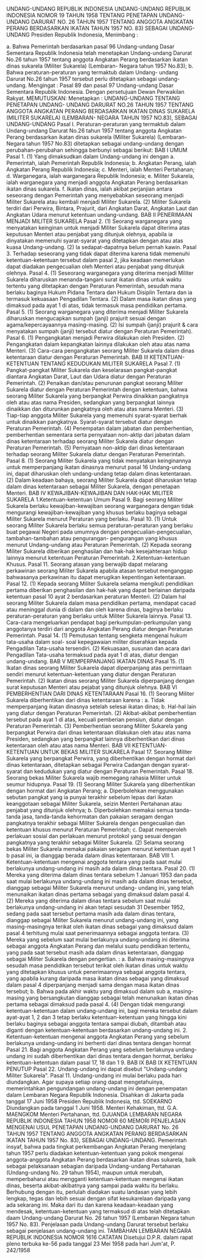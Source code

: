  UNDANG-UNDANG REPUBLIK INDONESIA UNDANG-UNDANG REPUBLIK INDONESIA NOMOR 19 TAHUN 1958 TENTANG PENETAPAN UNDANG-UNDANG DARURAT NO. 26 TAHUN 1957 TENTANG ANGGOTA ANGKATAN PERANG BERDASARKAN IKATAN TAHUN 1957 NO. 83) SEBAGAI UNDANG-UNDANG Presiden Republik Indonesia,
Menimbang :

a. Bahwa Pemerintah berdasarkan pasal 96 Undang-undang Dasar Sementara Republik Indonesia telah menetapkan Undang-undang Darurat No.26 tahun 1957 tentang anggota Angkatan Perang berdasarkan ikatan dinas sukarela (Militer Sukarela) (Lembaran- Negara tahun 1957 No.83);
b. Bahwa peraturan-peraturan yang termaktub dalam Undang- undang Darurat No.26 tahun 1957 tersebut perlu ditetapkan sebagai undang-undang.
Mengingat :
 Pasal 89 dan pasal 97 Undang-undang Dasar Sementara Republik Indonesia. Dengan persetujuan Dewan Perwakilan Rakyat.
MEMUTUSKAN:
 Menetapkan : UNDANG-UNDANG TENTANG PENETAPAN UNDANG- UNDANG DARURAT NO.26 TAHUN 1957 TENTANG ANGGOTA ANGKATAN PERANG BERDASARKAN IKATAN DINAS SUKARELA (MILITER SUKARELA) (LEMBARAN- NEGARA TAHUN 1957 NO.83), SEBAGAI UNDANG-UNDANG Pasal I. Peraturan-peraturan yang termaktub dalam Undang-undang Darurat No.26 tahun 1957 tentang anggota Angkatan Perang berdasarkan ikatan dinas sukarela (Militer Sukarela) (Lembaran-Negara tahun 1957 No.83) ditetapkan sebagai undang-undang dengan perubahan-perubahan sehingga berbunyi sebagai berikut:
BAB I UMUM Pasal 1.
(1) Yang dimaksudkan dalam Undang-undang ini dengan a. Pemerintah, ialah Pemerintah Republik Indonesia;
b. Angkatan Perang, ialah Angkatan Perang Republik Indonesia;
c. Menteri, ialah Menteri Pertahanan;
d. Warganegara, ialah warganegara Republik Indonesia;
e. Militer Sukarela, ialah warganegara yang menjadi anggota Angkatan Perang berdasarkan ikatan dinas sukarela.
f. Ikatan dinas, ialah akibat perjanjian antara seseorang dengan Pemerintah yang menyebabkan seseorang menjadi Militer Sukarela atau kembali menjadi Militer Sukarela.
(2) Militer Sukarela terdiri dari Perwira, Bintara, Prajurit, dari Angkatan Darat, Angkatan Laut dan Angkatan Udara menurut ketentuan undang-undang.
BAB II PENERIMAAN MENJADI MILITER SUKARELA Pasal 2.
(1) Seorang warganegara yang menyatakan keinginan untuk menjadi Militer Sukarela dapat diterima atas keputusan Menteri atau penjabat yang ditunjuk olehnya, apabila ia dinyatakan memenuhi syarat-syarat yang ditetapkan dengan atau atas kuasa Undang-undang.
(2) Ia sedapat-dapatnya belum pernah kawin. Pasal 3. Terhadap seseorang yang tidak dapat diterima karena tidak memenuhi ketentuan-ketentuan tersebut dalam pasal 2, jika keadaan memerlukan dapat diadakan pengecualian oleh Menteri atau penjabat yang ditunjuk olehnya. Pasal 4.
(1) Seseorang warganegara yang diterima menjadi Militer Sukarela diharuskan menanda-tangani surat ikatan dinas untuk waktu tertentu yang ditetapkan dengan Peraturan Pemerintah, sesudah mana berlaku baginya Hukum Pidana Tentara dan Hukum Disiplin Tentara dan ia termasuk kekuasaan Pengadilan Tentara.
(2) Dalam masa ikatan dinas yang dimaksud pada ayat 1 di atas, tidak termasuk masa pendidikan pertama. Pasal 5.
(1) Seorang warganegara yang diterima menjadi Militer SukareIa diharuskan mengucapkan sumpah (janji) prajurit sesuai dengan agama/kepercayaannya masing-masing.
(2) Isi sumpah (janji) prajurit & cara menyatakan sumpah (janji) tersebut diatur dengan Peraturan Pemerintah). Pasal 6.
(1) Pengangkatan menjadi Perwira dilakukan oleh Presiden.
(2) Pengangkatan dalam kepangkatan lainnya dilakukan oleh atau atas nama Menteri.
(3) Cara-cara pengangkatan seorang Militer Sukarela dalam dinas ketentaraan diatur dengan Peraturan Pemerintah.
BAB III KETENTUAN-KETENTUAN TENTANG KEDUDUKAN MILITER SUKARELA Pasal 7.
(1) Pangkat-pangkat Militer Sukarela dan keselarasan pangkat-pangkat diantara Angkatan Darat, Laut dan Udara diatur dengan Peraturan Pemerintah.
(2) Penaikan dan/atau penurunan pangkat seorang Militer Sukarela diatur dengan Peraturan Pemerintah dengan ketentuan, bahwa seorang Militer Sukarela yang berpangkat Perwira dinaikkan pangkatnya oleh atau atas nama Presiden, sedangkan yang berpangkat lainnya dinaikkan dan diturunkan pangkatnya oleh atau atas nama Menteri.
(3) Tiap-tiap anggota Militer Sukarela yang memenuhi syarat-syarat berhak untuk dinaikkan pangkatnya. Syarat-syarat tersebut diatur dengan Peraturan Pemerintah.
(4) Penempatan dalam jabatan dan pemberhentian, pemberhentian sementara serta pernyataan non-aktip dari jabatan dalam dinas ketentaraan terhadap seorang Militer Sukarela diatur dengan Peraturan Pemerintah.
(5) Pernyataan non-aktip dari dinas ketentaraan terhadap seorang Militer Sukarela diatur dengan Peraturan Pemerintah. Pasal 8.
(1) Seorang Militer Sukarela yang tidak menyatakan keinginannya untuk memperpanjang ikatan dinasnya menurut pasal 16 Undang-undang ini, dapat diharuskan oleh undang-undang tetap dalam dinas ketentaraan.
(2) Dalam keadaan bahaya, seorang Militer Sukarela dapat diharuskan tetap dalam dinas ketentaraan sebagai Militer Sukarela, dengan penetapan Menteri.
BAB IV KEWAJIBAN-KEWAJIBAN DAN HAK-HAK MILITER SUKARELA 1.Ketentuan-ketentuan Umum Pasal 9. Bagi seorang Militer Sukarela berlaku kewajiban-kewajiban seorang warganegara dengan tidak mengurangi kewajiban-kewajiban yang khusus berlaku baginya sebagai Militer Sukarela menurut Peraturan yang berlaku. Pasal 10.
(1) Untuk seorang Militer Sukarela berlaku semua peraturan-peraturan yang berlaku buat pegawai Negeri pada umumnya dengan pengecualian-pengecualian, tambahan-tambahan atau pengurangan- pengurangan yang khusus menurut Undang-undang atau Peraturan Pemerintah.
(2) Kepada seorang Militer Sukarela diberikan penghasilan dan hak-hak kesejahteraan hidup lainnya menurut ketentuan Peraturan Pemerintah.
2.Ketentuan-ketentuan Khusus. Pasal 11. Seorang atasan yang berwajib dapat melarang perkawinan seorang Militer Sukarela apabila atasan tersebut menganggap bahwasanya perkawinan itu dapat merugikan kepentingan ketentaraan. Pasal 12.
(1) Kepada seorang Militer Sukarela selama mengikuti pendidikan pertama diberikan penghasilan dan hak-hak yang dapat berlainan daripada ketentuan pasal 10 ayat 2 berdasarkan peraturan Menteri.
(2) Dalam hal seorang Militer Sukarela dalam masa pendidikan pertama, mendapat cacad atau meninggal dunia di dalam dan oleh karena dinas, baginya berlaku peraturan-peraturan yang berlaku untuk Militer Sukarela lainnya. Pasal 13. Cara-cara mengeluarkan pendapat bagi perkumpulan-perkumpulan yang anggotanya terdiri dari anggota Angkatan Perang diatur dengan Peraturan Pemerintah. Pasal 14.
(1) Pemutusan tentang sengketa mengenai hukum tata-usaha dalam soal- soal kepegawaian militer diserahkan kepada Pengadilan Tata-usaha tersendiri.
(2) Kekuasaan, susunan dan acara dari Pengadilan Tata-usaha termaksud pada ayat 1 di atas, diatur dengan undang-undang.
BAB V MEMPERPANJANG IKATAN DINAS Pasal 15.
(1) Ikatan dinas seorang Militer Sukarela dapat diperpanjang atas permintaan sendiri menurut ketentuan-ketentuan yang diatur dengan Peraturan Pemerintah.
(2) Ikatan dinas seorang Militer Sukarela diperpanjang dengan surat keputusan Menteri atau pejabat yang ditunjuk olehnya.
BAB VI PEMBERHENTIAN DARI DINAS KETENTARAAN Pasal 16.
(1) Seorang Militer Sukarela diberhentikan dari dinas ketentaraan karena : a. Tidak memperpanjang ikatan dinasnya setelah selesai ikatan dinas;
b. Hal-hal lain yang diatur dengan Peraturan Pemerintah.
(2) Akibat-akibat pemberhentian tersebut pada ayat 1 di atas, kecuali pemberian pensiun, diatur dengan Peraturan Pemerintah.
(3) Pemberhentian seorang Militer Sukarela yang berpangkat Perwira dari dinas ketentaraan dilakukan oleh atau atas nama Presiden, sedangkan yang berpangkat lainnya diberhentikan dari dinas ketentaraan oleh atau atas nama Menteri.
BAB VII KETENTUAN-KETENTUAN UNTUK BEKAS MILITER SUKARELA Pasal 17. Seorang Militer Sukarela yang berpangkat Perwira, yang diberhentikan dengan hormat dari dinas ketentaraan, ditetapkan sebagai Perwira Cadangan dengan syarat-syarat dan kedudukan yang diatur dengan Peraturan Pemerintah. Pasal 18. Seorang bekas Militer Sukarela wajib memegang rahasia Militer untuk seumur hidupnya. Pasal 19.
(1) Seorang Militer Sukarela yang diberhentikan dengan hormat dari Angkatan Perang;
a. Diperbolehkan menggunakan sebutan pangkat yang ia punyai terakhir sebelum lepas dari ikatan keanggotaan sebagai Militer Sukarela, seizin Menteri Pertahanan atau penjabat yang ditunjuk olehnya;
b. Diperbolehkan memakai semua tanda-tanda jasa, tanda-tanda kehormatan dan pakaian seragam dengan pangkatnya terakhir sebagai Militer Sukarela dengan pengecualian dan ketentuan khusus menurut Peraturan Pemerintah;
c. Dapat memperoleh perlakuan sosial dan perlakuan menurut protokol yang sesuai dengan pangkatnya yang terakhir sebagai Militer Sukarela.
(2) Selama seorang bekas Militer Sukarela memakai pakaian seragam menurut ketentuan ayat 1 b pasal ini, ia dianggap berada dalam dinas ketentaraan.
BAB VIII 1. Ketentuan-ketentuan mengenai anggota tentara yang pada saat mulai berlakunya undang-undang ini masih ada dalam dinas tentara. Pasal 20.
(1) Mereka yang diterima dalam dinas tentara sebelum 1 Januari 1953 dan pada saat mulai berlakunya undang-undang ini masih ada dalam dinas tersebut, dianggap sebagai Militer Sukarela menurut undang- undang ini, yang telah menunaikan ikatan dinas pertama sebagai yang dimaksud dalam pasal 4.
(2) Mereka yang diterima dalam dinas tentara sebelum saat mulai berlakunya undang-undang ini akan tetapi sesudah 31 Desember 1952, sedang pada saat tersebut pertama masih ada dalam dinas tentara, dianggap sebagai Militer Sukarela menurut undang-undang ini, yang masing-masingnya terikat oleh ikatan dinas sebagai yang dimaksud dalam pasal 4 terhitung mulai saat penerimaannya sebagai anggota tentara.
(3) Mereka yang sebelum saat mulai berlakunya undang-undang ini diterima sebagai anggota Angkatan Perang dan melalui suatu pendidikan tertentu, yang pada saat tersebut masih ada dalam dinas ketentaraan, dianggap sebagai Militer Sukarela dengan pengertian. :
a. Bahwa masing-masingnya sesudah masa pendidikan tersebut terikat oleh ikatan dinas untuk waktu yang ditetapkan khusus untuk penerimaannya sebagai anggota tentara, yang apabila kurang daripada masa ikatan dinas sebagai yang dimaksud dalam pasal 4 diperpanjang menjadi sama dengan masa ikatan dinas tersebut;
b. Bahwa pada akhir waktu yang dimaksud dalam sub a, masing- masing yang bersangkutan dianggap sebagai telah menunaikan ikatan dinas pertama sebagai dimaksud pada pasal 4.
(4) Dengan tidak mengurangi ketentuan-ketentuan dalam undang-undang ini, bagi mereka tersebut dalam ayat-ayat 1, 2 dan 3 tetap berlaku ketentuan-ketentuan yang hingga kini berlaku baginya sebagai anggota tentara sampai diubah, ditambah atau diganti dengan ketentuan-ketentuan berdasarkan undang-undang ini.
2. Ketentuan-ketentuan mengenai anggota Angkatan Perang yang sebelum berlakunya undang-undang ini berhenti dari dinas tentara dengan hormat Pasal 21. Bagi anggota Angkatan Perang yang sebelum berlakunya undang-undang ini sudah diberhentikan dari dinas tentara dengan hormat, berlaku ketentuan-ketentuan dalam pasal 17, 18 dan 1 9.
BAB IX
BAB IX KETENTUAN PENUTUP Pasal 22. Undang-undang ini dapat disebut "Undang-undang Militer Sukarela". Pasal 11. Undang-undang ini mulai berlaku pada hari diundangkan. Agar supaya setiap orang dapat mengetahuinya, memerintahkan pengundangan undang-undang ini dengan penempatan dalam Lembaran Negara Republik Indonesia. Disahkan di Jakarta pada tanggal 17 Juni 1958 Presiden Republik Indonesia, ttd. SOEKARNO Diundangkan pada tanggal 1 Juni 1958. Menteri Kehakiman, ttd. G.A. MAENGKOM Menteri Pertahanan, ttd. DJUANDA LEMBARAN NEGARA REPUBLIK INDONESIA TAHUN 1958 NOMOR 60 MEMORI PENJELASAN MENGENAI USUL PENETAPAN UNDANG-UNDANG DARURAT No. 26 TAHUN 1957 TENTANG ANGGOTA ANGKATAN PERANG BERDASARKAN IKATAN TAHUN 1957 No. 83), SEBAGAI UNDANG-UNDANG. Pemerintah insyaf, bahwa pada tingkat perkembangan Angkatan Perang menjelang tahun 1957 perlu diadakan ketentuan-ketentuan yang pokok mengenai anggota-anggota Angkatan Perang berdasarkan ikatan dinas sukarela, baik sebagai pelaksanaan sebagian daripada Undang-undang Pertahanan (Undang-undang No. 29 tahun 1954), maupun untuk merubah, memperbaharui atau mengganti ketentuan-ketentuan mengenai ikatan dinas, beserta akibat-akibatnya yang sampai pada waktu itu berlaku. Berhubung dengan itu, perlulah diadakan suatu landasan yang lebih lengkap, tegas dan lebih sesuai dengan sifat kesukarelaan daripada yang ada sekarang ini. Maka dari itu dan karena keadaan-keadaan yang mendesak, ketentuan-ketentuan yang termaksud di atas telah ditetapkan daam Undang-undang Darurat No. 26 tahun 1957 (Lembaran Negara tahun 1957 No. 83). Penjelasan pada Undang-undang Darurat tersebut berlaku sebagai penjelasan undang-undang ini. TAMBAHAN LEMBARAN NEGARA REPUBLIK INDONESIA NOMOR 1616 CATATAN Disetujui D.P.R. dalam rapat pleno terbuka ke-56 pada tanggal 23 Mei 1958 pada hari Jum'at, P. 242/1958